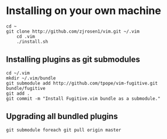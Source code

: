 # Installing on your own machine

    cd ~
    git clone http://github.com/zjrosen1/vim.git ~/.vim
		cd .vim
		./install.sh

## Installing plugins as git submodules

    cd ~/.vim
    mkdir ~/.vim/bundle
    git submodule add http://github.com/tpope/vim-fugitive.git bundle/fugitive
    git add .
    git commit -m "Install Fugitive.vim bundle as a submodule."

## Upgrading all bundled plugins
    git submodule foreach git pull origin master
